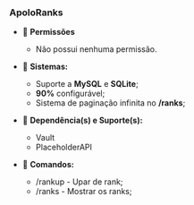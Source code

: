 ### ApoloRanks

- 📝 **Permissões**

  - Não possui nenhuma permissão.

- 📍 **Sistemas:**

  - Suporte a **MySQL** e **SQLite**;
  - **90%** configurável;
  - Sistema de paginação infinita no **/ranks**;

- 🔨 **Dependência(s) e Suporte(s):**

  - Vault
  - PlaceholderAPI

- 🔗 **Comandos:**

  - /rankup - Upar de rank;
  - /ranks - Mostrar os ranks;

